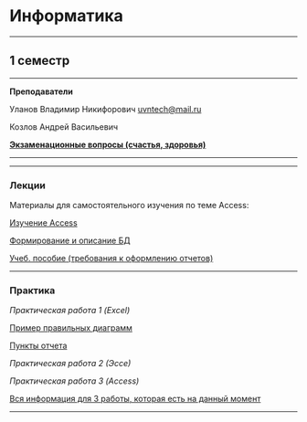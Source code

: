 # Информатика
____________
## 1 семестр
___________
**Преподаватели**

Уланов Владимир Никифорович uvntech@mail.ru

Козлов Андрей Васильевич

[**Экзаменационные вопросы (счастья, здоровья)**](../Files/ComputerScience/билеты%20информатика%202022.pdf)
___________
_________
### Лекции

Материалы для самостоятельного изучения по теме Access:

[Изучение Access](../Files/ComputerScience/1_Изучение%20Access.doc)

[Формирование и описание БД](../Files/ComputerScience/2_%20Формирование%20и%20описание%20БД.doc)

[Учеб. пособие (требования к оформлению отчетов)](../Files/ComputerScience/Учеб.%20пособие_ТРЕБОВАНИЯ%20К%20ОФОРМЛЕНИЮ%20ВКР%20(4).pdf)
___________
### Практика

*Практическая работа 1 (Excel)*

[Пример правильных диаграмм](../Files/ComputerScience/Примеры%20диаграмм.png)

[Пункты отчета](../Files/ComputerScience/Пункты%20отчета.png)

*Практическая работа 2 (Эссе)*

*Практическая работа 3 (Access)*

[Вся информация для 3 работы, которая есть на данный момент](../Files/ComputerScience/Практическая%20работа%203.txt)
___________

